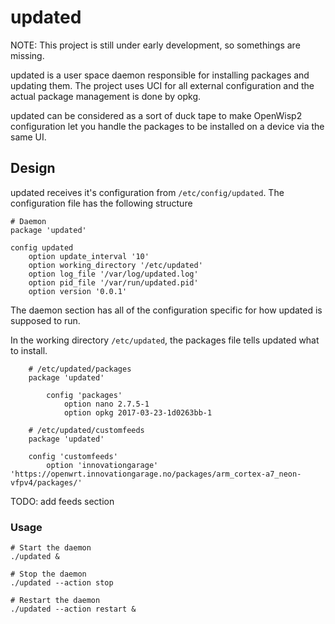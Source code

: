 # updated

NOTE: This project is still under early development, so somethings are missing.

updated is a user space daemon responsible for installing packages and updating
them. The project uses UCI for all external configuration and the actual package
management is done by opkg.

updated can be considered as a sort of duck tape to make OpenWisp2 configuration
let you handle the packages to be installed on a device via the same UI.

## Design

updated receives it's configuration from `/etc/config/updated`.  The
configuration file has the following structure

    # Daemon
    package 'updated'

    config updated
        option update_interval '10'
        option working_directory '/etc/updated'
        option log_file '/var/log/updated.log'
        option pid_file '/var/run/updated.pid'
        option version '0.0.1'
        
The daemon section has all of the configuration specific for how updated is
supposed to run.

In the working directory `/etc/updated`, the packages file tells updated what to install.

        # /etc/updated/packages
        package 'updated'

            config 'packages'
                option nano 2.7.5-1
                option opkg 2017-03-23-1d0263bb-1
                
        # /etc/updated/customfeeds
        package 'updated'

        config 'customfeeds'
            option 'innovationgarage' 'https://openwrt.innovationgarage.no/packages/arm_cortex-a7_neon-vfpv4/packages/'



TODO: add feeds section
  
### Usage


    # Start the daemon
    ./updated &

    # Stop the daemon
    ./updated --action stop

    # Restart the daemon
    ./updated --action restart &

